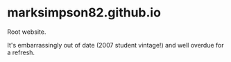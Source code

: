 # marksimpson82.github.io
Root website. 

It's embarrassingly out of date (2007 student vintage!) and well overdue for a refresh.
